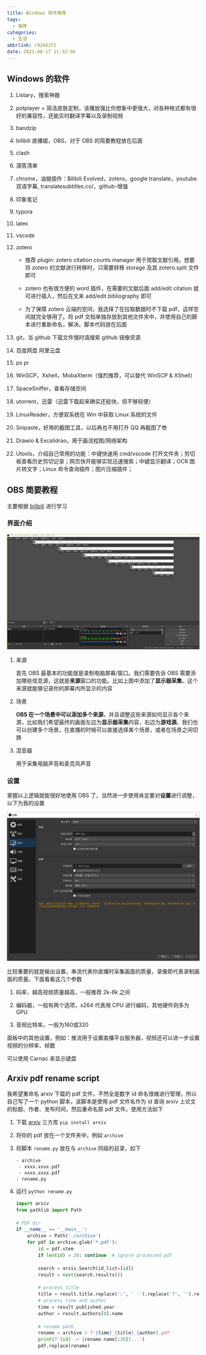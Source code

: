 ```yaml
---
title: Windows 软件推荐
tags:
  - 推荐
categories:
  - 生活
abbrlink: c92482f1
date: 2021-08-17 11:32:56
---
```

## Windows 的软件

1. Listary，搜索神器

2. potplayer + 简洁皮肤定制，该播放强比你想象中更强大，对各种格式都有很好的兼容性，还能实时翻译字幕以及录制视频

3. bandzip

4. bilibili 直播姬，OBS，对于 OBS 的简要教程放在后面

5. clash

6. 滴答清单

7. chrome，油猴插件：Bilibili Evolved，zotero，google translate，youtube 双语字幕, translatesubtitles.co/，github-增强

8. 印象笔记

9. typora

10. latex

11. vscode

12. zotero

    - 推荐 plugin: zotero citation counts manager 用于爬取文献引用。想要将 zotero 的文献进行转移时，只需要转移 storage 及其 zotero.split 文件即可

    - zotero 也有很方便的 word 插件，在需要的文献后面 add/edit citation 就可进行插入，然后在文末 add/edit bibliography 即可
    - 为了保障 zotero 云端的空间，我选择了在拉取数据时不下载 pdf，这样空间就完全够用了。将 pdf 文档单独存放到其他文件夹中，并使用自己的脚本进行重新命名，解决。脚本代码放在后面

13. git，当 github 下载文件慢时请搜索 github 镜像资源

14. 百度网盘 阿里云盘

15. ps pr

17. WinSCP，Xshell，MobaXterm（强烈推荐，可以替代 WinSCP & XShell）

18. SpaceSniffer，查看存储空间

19. utorrent，迅雷（迅雷下载起来确实还挺快，但不够轻便）

20. LinuxReader，方便双系统在 Win 中获取 Linux 系统的文件

21. Snipaste，好用的截图工具，以后再也不用打开 QQ 再截图了😎

22. Drawio & Excalidrao，用于画流程图/网络架构

24. Utools，介绍自己常用的功能：中键快速用 cmd/vscode 打开文件夹；剪切板查看历史剪切记录；网页快开能够实现迅速搜索；中键显示翻译；OCR 图片转文字；Linux 命令查询插件；图片压缩插件；

## OBS 简要教程

主要根据 [bilibili](https://www.bilibili.com/video/BV1wt4y1Q7rV?p=1) 进行学习

### 界面介绍

<img src="windows software/image-20210916200411505.png" style="zoom:80%;" />

1. 来源

   首先 OBS 最基本的功能就是录制电脑屏幕/窗口。我们需要告诉 OBS 需要添加哪些信息源，这就是**来源**窗口的功能。比如上图中添加了**显示器采集**，这个来源就能够记录你的屏幕内所显示的内容

2. 场景

   **OBS 在一个场景中可以添加多个来源**，并且调整这些来源如何显示各个来源，比如我们希望最终的画面左边为**显示器采集**内容，右边为**游戏源**。我们也可以创建多个场景，在直播的时候可以直接选择某个场景，或者在场景之间切换

3. 混音器

   用于采集电脑声音和麦克风声音

###  设置

掌握以上逻辑就能很好地使用 OBS 了，当然进一步使用肯定要对**设置**进行调整，以下为我的设置

<img src="windows software/image-20210916201726253.png" style="zoom: 67%;" />

比较重要的就是输出设置，串流代表你直播时采集画面的质量，录像即代表录制画面的质量。下面看看这几个参数

1. 码率，越高视频质量越高，一般推荐 2k-8k 之间
2. 编码器，一般有两个选项，x264 代表用 CPU 进行编码，其他硬件则多为 GPU

3. 音频比特率，一般为160或320

面板中的其他设置，例如：推流用于设置直播平台服务器，视频还可以进一步设置视频的分辨率、帧数

可以使用 Carnac 来显示键盘

## Arxiv pdf rename script

我希望重命名 arxiv 下载的 pdf 文件，不然全是数字 id 命名很难进行管理，所以自己写了一个 python 脚本，该脚本是使用 pdf 文件名作为 id 查询 arxiv 上论文的标题、作者、发布时间，然后重命名原 pdf 文件。使用方法如下

1. 下载 [arxiv](https://github.com/lukasschwab/arxiv.py) 三方库 `pip install arxiv`

2. 将你的 pdf 放在一个文件夹中，例如 `archive`

3. 将脚本 `rename.py` 放在与 `archive` 同级的目录，如下

   ```
   - archive
   	- xxxx.xxxx.pdf
   	- xxxx.xxxx.pdf
   - rename.py
   ```

4. 运行 `python rename.py`

   ```python
   import arxiv
   from pathlib import Path
   
   # PDF dir
   if __name__ == '__main__':
       archive = Path('./archive')
       for pdf in archive.glob('*.pdf'):
           id = pdf.stem
           if len(id) > 20: continue  # ignore processed pdf
   
           search = arxiv.Search(id_list=[id])
           result = next(search.results())
           
           # process title
           title = result.title.replace(':', ' -').replace('?', '').replace('*', '')[:220]
           # process time and author
           time = result.published.year
           author = result.authors[0].name
   
           # rename path
           rename = archive / f'{time}_{title}_{author}.pdf'
           print(f'{id} -> {rename.name[:30]}...')
           pdf.replace(rename)
   ```
